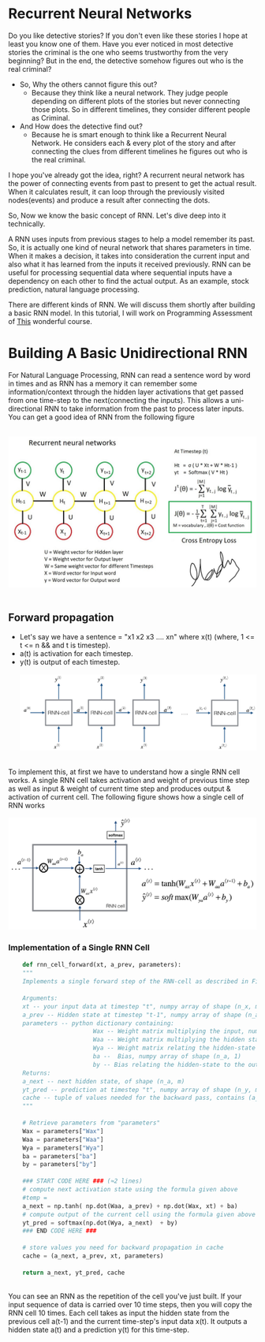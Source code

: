 # Recurrent Neural Networks
Do you like detective stories? If you don't even like these stories I hope at least you know one of them. Have you ever noticed in most detective stories the criminal is the one who seems trustworthy from the very beginning? But in the end, the detective somehow figures out who is the real criminal?

- So, Why the others cannot figure this out?
   - Because they think like a neural network. They judge people depending on different plots of the stories but never connecting those plots. So in different timelines, they consider different people as Criminal.
- And How does the detective find out?
   - Because he is smart enough to think like a Recurrent Neural Network. He considers each & every plot of the story and after connecting the clues from different timelines he figures out who is the real criminal.

I hope you've already got the idea, right? A recurrent neural network has the power of connecting events from past to present to get the actual result. When it calculates result, it can loop through the previously visited nodes(events) and produce a result after connecting the dots.

So, Now we know the basic concept of RNN. Let's dive deep into it technically.

A RNN uses inputs from previous stages to help a model remember its past. So, it is actually one kind of neural network that shares parameters in time. When it makes a decision, it takes into consideration the current input and also what it has learned from the inputs it received previously. RNN can be useful for processing sequential data where sequential inputs have a dependency on each other to find the actual output. As an example, stock prediction, natural language processing.

There are different kinds of RNN. We will discuss them shortly after building a basic RNN model. In this tutorial, I will work on Programming Assessment of [This](https://www.coursera.org/learn/nlp-sequence-models/home/welcome) wonderful course. 

# Building A Basic Unidirectional RNN
For Natural Language Processing, RNN can read a sentence word by word in times and as RNN has a memory it can remember some information/context through the hidden layer activations that get passed from one time-step to the next(connecting the inputs). This allows a uni-directional RNN to take information from the past to process later inputs. You can get a good idea of RNN from the following figure<br><br>

![Basic RNN](Images/BasicRNN.jpg)
<br><br>

## Forward propagation
- Let's say we have a sentence = "x1 x2 x3 .... xn" where x(t) (where, 1 <= t <= n && and t is timestep). 
- a(t) is activation for each timestep.
- y(t) is output of each timestep.
<br> <br>
![ForwardProp](Images/ForwardProp.png)
<br> <br>

To implement this, at first we have to understand how a single RNN cell works. A single RNN cell takes activation and weight of previous time step as well as input & weight of current time step and produces output & activation of current cell. The following figure shows how a single cell of RNN works<br><br>
![RNN-Cell](Images/RNN-cell.png)

### Implementation of a Single RNN Cell
```Python
    def rnn_cell_forward(xt, a_prev, parameters):
    """
    Implements a single forward step of the RNN-cell as described in Figure (2)

    Arguments:
    xt -- your input data at timestep "t", numpy array of shape (n_x, m).
    a_prev -- Hidden state at timestep "t-1", numpy array of shape (n_a, m)
    parameters -- python dictionary containing:
                        Wax -- Weight matrix multiplying the input, numpy array of shape (n_a, n_x)
                        Waa -- Weight matrix multiplying the hidden state, numpy array of shape (n_a, n_a)
                        Wya -- Weight matrix relating the hidden-state to the output, numpy array of shape (n_y, n_a)
                        ba --  Bias, numpy array of shape (n_a, 1)
                        by -- Bias relating the hidden-state to the output, numpy array of shape (n_y, 1)
    Returns:
    a_next -- next hidden state, of shape (n_a, m)
    yt_pred -- prediction at timestep "t", numpy array of shape (n_y, m)
    cache -- tuple of values needed for the backward pass, contains (a_next, a_prev, xt, parameters)
    """
    
    # Retrieve parameters from "parameters"
    Wax = parameters["Wax"]
    Waa = parameters["Waa"]
    Wya = parameters["Wya"]
    ba = parameters["ba"]
    by = parameters["by"]
    
    ### START CODE HERE ### (≈2 lines)
    # compute next activation state using the formula given above
    #temp =
    a_next = np.tanh( np.dot(Waa, a_prev) + np.dot(Wax, xt) + ba)
    # compute output of the current cell using the formula given above
    yt_pred = softmax(np.dot(Wya, a_next)  + by)
    ### END CODE HERE ###
    
    # store values you need for backward propagation in cache
    cache = (a_next, a_prev, xt, parameters)
    
    return a_next, yt_pred, cache

```
<br>
You can see an RNN as the repetition of the cell you've just built. If your input sequence of data is carried over 10 time steps, then you will copy the RNN cell 10 times. Each cell takes as input the hidden state from the previous cell a(t-1) and the current time-step's input data x(t). It outputs a hidden state a(t) and a prediction y(t) for this time-step.